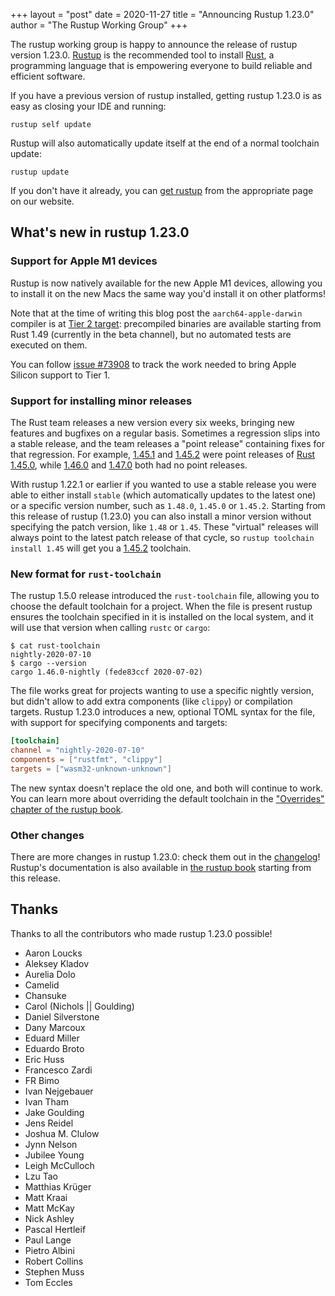 +++
layout = "post"
date = 2020-11-27
title = "Announcing Rustup 1.23.0"
author = "The Rustup Working Group"
+++

The rustup working group is happy to announce the release of rustup version 1.23.0. [Rustup][install] is the recommended tool to install [Rust][rust], a programming language that is empowering everyone to build reliable and efficient software.

If you have a previous version of rustup installed, getting rustup 1.23.0 is as easy as closing your IDE and running:

```
rustup self update
```

Rustup will also automatically update itself at the end of a normal toolchain update:

```
rustup update
```

If you don't have it already, you can [get rustup][install] from the appropriate page on our website.

[rust]: https://www.rust-lang.org
[install]: https://rustup.rs

## What's new in rustup 1.23.0

### Support for Apple M1 devices

Rustup is now natively available for the new Apple M1 devices, allowing you to install it on the new Macs the same way you'd install it on other platforms!

Note that at the time of writing this blog post the `aarch64-apple-darwin` compiler is at [Tier 2 target][tiers]: precompiled binaries are available starting from Rust 1.49 (currently in the beta channel), but no automated tests are executed on them.

You can follow [issue #73908][rust/73908] to track the work needed to bring Apple Silicon support to Tier 1.

[tiers]: https://doc.rust-lang.org/rustc/platform-support.html#tier-2
[rust/73908]: https://github.com/rust-lang/rust/issues/73908

### Support for installing minor releases

The Rust team releases a new version every six weeks, bringing new features and bugfixes on a regular basis. Sometimes a regression slips into a stable release, and the team releases a "point release" containing fixes for that regression. For example, [1.45.1] and [1.45.2] were point releases of [Rust 1.45.0][1.45.0], while [1.46.0] and [1.47.0] both had no point releases.

With rustup 1.22.1 or earlier if you wanted to use a stable release you were able to either install `stable` (which automatically updates to the latest one) or a specific version number, such as `1.48.0`, `1.45.0` or `1.45.2`. Starting from this release of rustup (1.23.0) you can also install a minor version without specifying the patch version, like `1.48` or `1.45`. These "virtual" releases will always point to the latest patch release of that cycle, so `rustup toolchain install 1.45` will get you a [1.45.2] toolchain.

[1.45.0]: https://blog.rust-lang.org/2020/07/16/Rust-1.45.0.html
[1.45.1]: https://blog.rust-lang.org/2020/07/30/Rust-1.45.1.html
[1.45.2]: https://blog.rust-lang.org/2020/08/03/Rust-1.45.2.html
[1.46.0]: https://blog.rust-lang.org/2020/08/27/Rust-1.46.0.html
[1.47.0]: https://blog.rust-lang.org/2020/10/08/Rust-1.47.html

### New format for `rust-toolchain`

The rustup 1.5.0 release introduced the `rust-toolchain` file, allowing you to choose the default toolchain for a project. When the file is present rustup ensures the toolchain specified in it is installed on the local system, and it will use that version when calling `rustc` or `cargo`:

```
$ cat rust-toolchain
nightly-2020-07-10
$ cargo --version
cargo 1.46.0-nightly (fede83ccf 2020-07-02)
```

The file works great for projects wanting to use a specific nightly version, but didn't allow to add extra components (like `clippy`) or compilation targets. Rustup 1.23.0 introduces a new, optional TOML syntax for the file, with support for specifying components and targets:

```toml
[toolchain]
channel = "nightly-2020-07-10"
components = ["rustfmt", "clippy"]
targets = ["wasm32-unknown-unknown"]
```

The new syntax doesn't replace the old one, and both will continue to work. You can learn more about overriding the default toolchain in the ["Overrides" chapter of the rustup book][overrides].

[overrides]: https://rust-lang.github.io/rustup/overrides.html#the-toolchain-file

### Other changes

There are more changes in rustup 1.23.0: check them out in the [changelog]! Rustup's documentation is also available in [the rustup book][book] starting from this release.

[changelog]: https://github.com/rust-lang/rustup/blob/stable/CHANGELOG.md
[book]: https://rust-lang.github.io/rustup/

## Thanks

Thanks to all the contributors who made rustup 1.23.0 possible!

- Aaron Loucks
- Aleksey Kladov
- Aurelia Dolo
- Camelid
- Chansuke
- Carol (Nichols || Goulding)
- Daniel Silverstone
- Dany Marcoux
- Eduard Miller
- Eduardo Broto
- Eric Huss
- Francesco Zardi
- FR Bimo
- Ivan Nejgebauer
- Ivan Tham
- Jake Goulding
- Jens Reidel
- Joshua M. Clulow
- Jynn Nelson
- Jubilee Young
- Leigh McCulloch
- Lzu Tao
- Matthias Krüger
- Matt Kraai
- Matt McKay
- Nick Ashley
- Pascal Hertleif
- Paul Lange
- Pietro Albini
- Robert Collins
- Stephen Muss
- Tom Eccles
